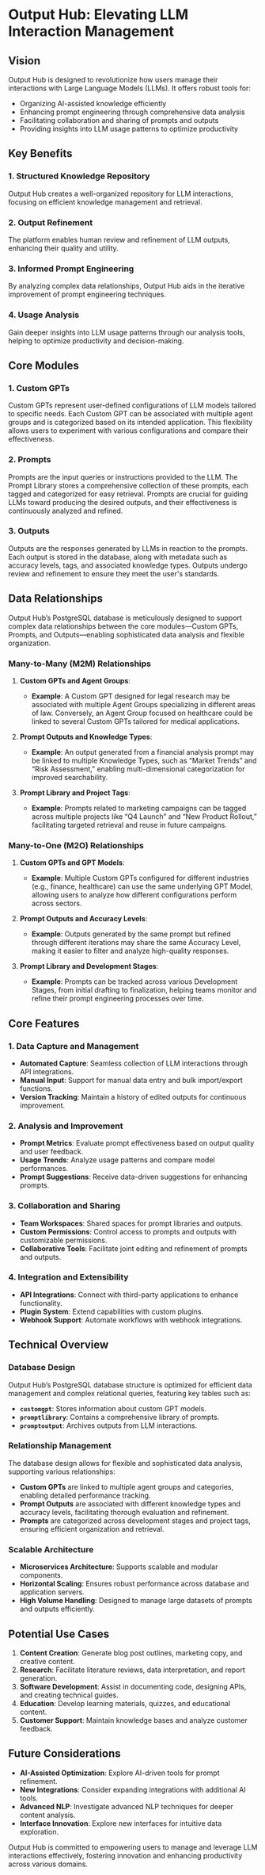 # Output Hub: Elevating LLM Interaction Management

## Vision

Output Hub is designed to revolutionize how users manage their interactions with Large Language Models (LLMs). It offers robust tools for:

- Organizing AI-assisted knowledge efficiently
- Enhancing prompt engineering through comprehensive data analysis
- Facilitating collaboration and sharing of prompts and outputs
- Providing insights into LLM usage patterns to optimize productivity

## Key Benefits

### 1. **Structured Knowledge Repository**
Output Hub creates a well-organized repository for LLM interactions, focusing on efficient knowledge management and retrieval.

### 2. **Output Refinement**
The platform enables human review and refinement of LLM outputs, enhancing their quality and utility.

### 3. **Informed Prompt Engineering**
By analyzing complex data relationships, Output Hub aids in the iterative improvement of prompt engineering techniques.

### 4. **Usage Analysis**
Gain deeper insights into LLM usage patterns through our analysis tools, helping to optimize productivity and decision-making.

## Core Modules

### 1. **Custom GPTs**
Custom GPTs represent user-defined configurations of LLM models tailored to specific needs. Each Custom GPT can be associated with multiple agent groups and is categorized based on its intended application. This flexibility allows users to experiment with various configurations and compare their effectiveness.

### 2. **Prompts**
Prompts are the input queries or instructions provided to the LLM. The Prompt Library stores a comprehensive collection of these prompts, each tagged and categorized for easy retrieval. Prompts are crucial for guiding LLMs toward producing the desired outputs, and their effectiveness is continuously analyzed and refined.

### 3. **Outputs**
Outputs are the responses generated by LLMs in reaction to the prompts. Each output is stored in the database, along with metadata such as accuracy levels, tags, and associated knowledge types. Outputs undergo review and refinement to ensure they meet the user's standards.

## Data Relationships

Output Hub’s PostgreSQL database is meticulously designed to support complex data relationships between the core modules—Custom GPTs, Prompts, and Outputs—enabling sophisticated data analysis and flexible organization.

### Many-to-Many (M2M) Relationships

1. **Custom GPTs and Agent Groups**:
   - **Example**: A Custom GPT designed for legal research may be associated with multiple Agent Groups specializing in different areas of law. Conversely, an Agent Group focused on healthcare could be linked to several Custom GPTs tailored for medical applications.

2. **Prompt Outputs and Knowledge Types**:
   - **Example**: An output generated from a financial analysis prompt may be linked to multiple Knowledge Types, such as “Market Trends” and “Risk Assessment,” enabling multi-dimensional categorization for improved searchability.

3. **Prompt Library and Project Tags**:
   - **Example**: Prompts related to marketing campaigns can be tagged across multiple projects like “Q4 Launch” and “New Product Rollout,” facilitating targeted retrieval and reuse in future campaigns.

### Many-to-One (M2O) Relationships

1. **Custom GPTs and GPT Models**:
   - **Example**: Multiple Custom GPTs configured for different industries (e.g., finance, healthcare) can use the same underlying GPT Model, allowing users to analyze how different configurations perform across sectors.

2. **Prompt Outputs and Accuracy Levels**:
   - **Example**: Outputs generated by the same prompt but refined through different iterations may share the same Accuracy Level, making it easier to filter and analyze high-quality responses.

3. **Prompt Library and Development Stages**:
   - **Example**: Prompts can be tracked across various Development Stages, from initial drafting to finalization, helping teams monitor and refine their prompt engineering processes over time.

## Core Features

### 1. **Data Capture and Management**
- **Automated Capture**: Seamless collection of LLM interactions through API integrations.
- **Manual Input**: Support for manual data entry and bulk import/export functions.
- **Version Tracking**: Maintain a history of edited outputs for continuous improvement.

### 2. **Analysis and Improvement**
- **Prompt Metrics**: Evaluate prompt effectiveness based on output quality and user feedback.
- **Usage Trends**: Analyze usage patterns and compare model performances.
- **Prompt Suggestions**: Receive data-driven suggestions for enhancing prompts.

### 3. **Collaboration and Sharing**
- **Team Workspaces**: Shared spaces for prompt libraries and outputs.
- **Custom Permissions**: Control access to prompts and outputs with customizable permissions.
- **Collaborative Tools**: Facilitate joint editing and refinement of prompts and outputs.

### 4. **Integration and Extensibility**
- **API Integrations**: Connect with third-party applications to enhance functionality.
- **Plugin System**: Extend capabilities with custom plugins.
- **Webhook Support**: Automate workflows with webhook integrations.

## Technical Overview

### Database Design
Output Hub’s PostgreSQL database structure is optimized for efficient data management and complex relational queries, featuring key tables such as:

- **`customgpt`**: Stores information about custom GPT models.
- **`promptlibrary`**: Contains a comprehensive library of prompts.
- **`promptoutput`**: Archives outputs from LLM interactions.

### Relationship Management
The database design allows for flexible and sophisticated data analysis, supporting various relationships:

- **Custom GPTs** are linked to multiple agent groups and categories, enabling detailed performance tracking.
- **Prompt Outputs** are associated with different knowledge types and accuracy levels, facilitating thorough evaluation and refinement.
- **Prompts** are categorized across development stages and project tags, ensuring efficient organization and retrieval.

### Scalable Architecture
- **Microservices Architecture**: Supports scalable and modular components.
- **Horizontal Scaling**: Ensures robust performance across database and application servers.
- **High Volume Handling**: Designed to manage large datasets of prompts and outputs efficiently.

## Potential Use Cases

1. **Content Creation**: Generate blog post outlines, marketing copy, and creative content.
2. **Research**: Facilitate literature reviews, data interpretation, and report generation.
3. **Software Development**: Assist in documenting code, designing APIs, and creating technical guides.
4. **Education**: Develop learning materials, quizzes, and educational content.
5. **Customer Support**: Maintain knowledge bases and analyze customer feedback.

## Future Considerations

- **AI-Assisted Optimization**: Explore AI-driven tools for prompt refinement.
- **New Integrations**: Consider expanding integrations with additional AI tools.
- **Advanced NLP**: Investigate advanced NLP techniques for deeper content analysis.
- **Interface Innovation**: Explore new interfaces for intuitive data exploration.

Output Hub is committed to empowering users to manage and leverage LLM interactions effectively, fostering innovation and enhancing productivity across various domains.


